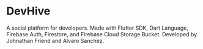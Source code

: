 # DevHive
A social platform for developers. Made with Flutter SDK, Dart Language, Firebase Auth, Firestore, and Firebase Cloud Storage Bucket. Developed by Johnathan Friend and Alvaro Sanchez.
